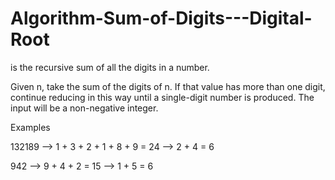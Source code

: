 # Algorithm-Sum-of-Digits---Digital-Root
is the recursive sum of all the digits in a number.

Given n, take the sum of the digits of n. If that value has more than one digit, continue reducing 
in this way until a single-digit number is produced. The input will be a non-negative integer.

<p>Examples</p>
<p>132189  -->  1 + 3 + 2 + 1 + 8 + 9 = 24  -->  2 + 4 = 6</p>
<p>942  -->  9 + 4 + 2 = 15  -->  1 + 5 = 6</p>

